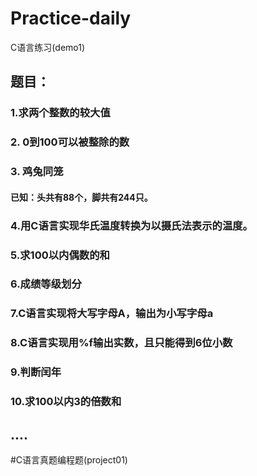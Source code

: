 # Practice-daily
C语言练习(demo1)
## 题目：
### 1.求两个整数的较大值 
### 2. 0到100可以被整除的数 
### 3. 鸡兔同笼 
#### 已知：头共有88个，脚共有244只。
### 4.用C语言实现华氏温度转换为以摄氏法表示的温度。
### 5.求100以内偶数的和
### 6.成绩等级划分
### 7.C语言实现将大写字母A，输出为小写字母a
### 8.C语言实现用%f输出实数，且只能得到6位小数
### 9.判断闰年
### 10.求100以内3的倍数和
## ....
#C语言真题编程题(project01)